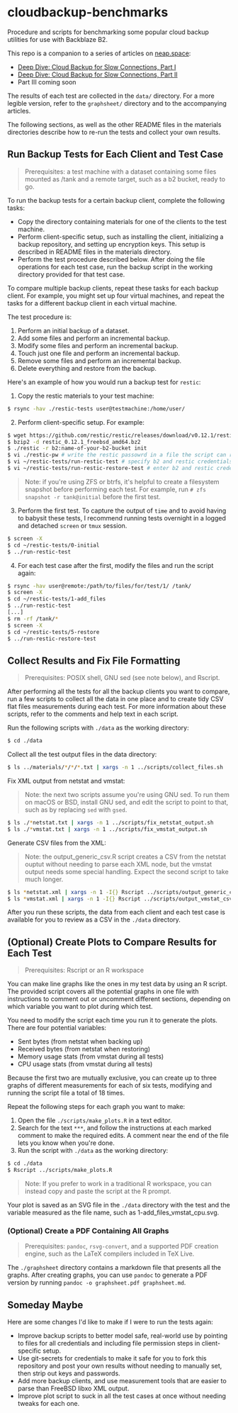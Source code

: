 # cloudbackup-benchmarks
Procedure and scripts for benchmarking some popular cloud backup utilities for
use with Backblaze B2.

This repo is a companion to a series of articles on [neap.space](https://neap.space):
* [Deep Dive: Cloud Backup for Slow Connections, Part I](https://neap.space/2021/04/deep-dive-cloud-backup-for-slow-connections-part-i/)
* [Deep Dive: Cloud Backup for Slow Connections, Part II](https://neap.space/2021/04/deep-dive-cloud-backup-for-slow-connections-part-ii/)
* Part III coming soon

The results of each test are collected in the `data/` directory. For a more
legible version, refer to the `graphsheet/` directory and to the accompanying
articles.

The following sections, as well as the other README files in the materials
directories describe how to re-run the tests and collect your own results.

## Run Backup Tests for Each Client and Test Case
>Prerequisites: a test machine with a dataset containing some files mounted
>as /tank and a remote target, such as a b2 bucket, ready to go.

To run the backup tests for a certain backup client, complete the following tasks:
* Copy the directory containing materials for one of the clients to the test machine.
* Perform client-specific setup, such as installing the client, initializing a backup repository, and setting up encryption keys. This setup is described in README files in the materials directory.
* Perform the test procedure described below. After doing the file operations for each test case, run the backup script in the working directory provided for that test case.

To compare multiple backup clients, repeat these tasks for each backup client.
For example, you might set up four virtual machines, and repeat the tasks for a
different backup client in each virtual machine.

The test procedure is:
1. Perform an initial backup of a dataset.
1. Add some files and perform an incremental backup.
1. Modify some files and perform an incremental backup.
1. Touch just one file and perform an incremental backup.
1. Remove some files and perform an incremental backup.
1. Delete everything and restore from the backup.

Here's an example of how you would run a backup test for `restic`:
1. Copy the restic materials to your test machine:
```sh
$ rsync -hav ./restic-tests user@testmachine:/home/user/
```
2. Perform client-specific setup. For example:
```sh
$ wget https://github.com/restic/restic/releases/download/v0.12.1/restic_0.12.1_freebsd_amd64.bz2
$ bzip2 -d restic_0.12.1_freebsd_amd64.bz2
$ ./restic -r b2:name-of-your-b2-bucket init
$ vi ./restic-pw # write the restic passowrd in a file the script can read
$ vi ~/restic-tests/run-restic-test # specify b2 and restic credentials
$ vi ~/restic-tests/run-restic-restore-test # enter b2 and restic credentials
```
>Note: if you're using ZFS or btrfs, it's helpful to create a filesystem
>snapshot before performing each test. For example, run
>`# zfs snapshot -r tank@initial` before the first test.
3. Perform the first test. To capture the output of `time` and to avoid
having to babysit these tests, I recommend running tests overnight in a logged
and detached `screen` or `tmux` session.
```sh
$ screen -X
$ cd ~/restic-tests/0-initial
$ ../run-restic-test
```
4. For each test case after the first, modify the files and run the script
again:
```sh
$ rsync -hav user@remote:/path/to/files/for/test/1/ /tank/
$ screen -X
$ cd ~/restic-tests/1-add_files
$ ../run-restic-test    
[...]    
$ rm -rf /tank/*
$ screen -X
$ cd ~/restic-tests/5-restore
$ ../run-restic-restore-test
```

## Collect Results and Fix File Formatting
>Prerequisites: POSIX shell, GNU sed (see note below), and Rscript.

After performing all the tests for all the backup clients you want to compare,
run a few scripts to collect all the data in one place and to create tidy CSV
flat files measurements during each test. For more information about these
scripts, refer to the comments and help text in each script.

Run the following scripts with `./data` as the working directory:

```sh
$ cd ./data
```

Collect all the test output files in the data directory:

```sh
$ ls ../materials/*/*/*.txt | xargs -n 1 ../scripts/collect_files.sh
```

Fix XML output from netstat and vmstat:

>Note: the next two scripts assume you're using GNU sed. To run them on macOS
>or BSD, install GNU sed, and edit the script to point to that, such as by
> replacing `sed` with `gsed`.

```sh
$ ls ./*netstat.txt | xargs -n 1 ../scripts/fix_netstat_output.sh
$ ls ./*vmstat.txt | xargs -n 1 ../scripts/fix_vmstat_output.sh
```

Generate CSV files from the XML:

>Note: the output_generic_csv.R script creates a CSV from the netstat ouptut
>without needing to parse each XML node, but the vmstat output needs some
>special handling. Expect the second script to take much longer.

```sh
$ ls *netstat.xml | xargs -n 1 -I{} Rscript ../scripts/output_generic_csv.R {}
$ ls *vmstat.xml | xargs -n 1 -I{} Rscript ../scripts/output_vmstat_csv.R {}
```

After you run these scripts, the data from each client and each test case is
available for you to review as a CSV in the `./data` directory.

## (Optional) Create Plots to Compare Results for Each Test
>Prerequisites: Rscript or an R workspace

You can make line graphs like the ones in my test data by using an R script. The
provided script covers all the potential graphs in one file with instructions
to comment out or uncomment different sections, depending on which variable you
want to plot during which test.

You need to modify the script each time you run it to generate the plots. There
are four potential variables:
* Sent bytes (from netstat when backing up)
* Received bytes (from netstat when restoring)
* Memory usage stats (from vmstat during all tests)
* CPU usage stats (from vmstat during all tests)

Because the first two are mutually exclusive, you can create up to three graphs
of different measurements for each of six tests, modifying and running the
script file a total of 18 times.

Repeat the following steps for each graph you want to make:
1. Open the file `./scripts/make_plots.R` in a text editor.
2. Search for the text `***`, and follow the instructions at each marked comment to make the required edits. A comment near the end of the file lets you know when you're done.
3. Run the script with `./data` as the working directory:
```sh
$ cd ./data
$ Rscript ../scripts/make_plots.R
```

>Note: If you prefer to work in a traditional R workspace, you can instead
>copy and paste the script at the R prompt.

Your plot is saved as an SVG file in the `./data` directory with the test and
the variable measured as the file name, such as 1-add_files_vmstat_cpu.svg.

### (Optional) Create a PDF Containing All Graphs
>Prerequisites: `pandoc`, `rsvg-convert`, and a supported PDF creation engine,
>such as the LaTeX compilers included in TeX Live.

The `./graphsheet` directory contains a markdown file that presents all the
graphs. After creating graphs, you can use `pandoc` to generate a PDF version
by running `pandoc -o graphsheet.pdf graphsheet.md`.

## Someday Maybe
Here are some changes I'd like to make if I were to run the tests again:
* Improve backup scripts to better model safe, real-world use by pointing to
files for all credentials and including file permission steps in client-specific
setup.
* Use git-secrets for credentials to make it safe for you to fork this
repository and post your own results without needing to manually set, then
strip out keys and passwords.
* Add more backup clients, and use measurement tools that are easier to parse
than FreeBSD libxo XML output.
* Improve plot script to suck in all the test cases at once without needing
tweaks for each one.
